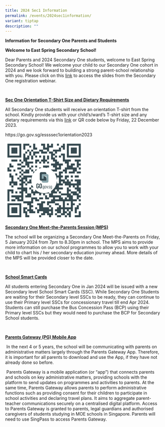 ```yaml
---
title: 2024 Sec1 Information
permalink: /events/2024sec1information/
variant: tiptap
description: ""
---
```

<p><strong>Information for Secondary One Parents and Students</strong></p><p><strong>Welcome to East Spring Secondary School!</strong></p><p>Dear Parents and 2024 Secondary One students, welcome to East Spring Secondary School! We welcome your child to our Secondary One cohort in 2024 and we look forward to building a strong parent-school relationship with you. Please click on this <u>link</u> to access the slides from the Secondary One registration webinar.</p><p>&nbsp;</p><p><strong><u>Sec One Orientation T-Shirt Size and Dietary Requirements</u></strong></p><p>All Secondary One students will receive an orientation T-shirt from the school. Kindly provide us with your child’s/ward’s T-shirt size and any dietary requirements via this <u>link</u> or QR code below by Friday, 22 December 2023.</p><p><a rel="noopener noreferrer nofollow" target="_blank">https://go.gov.sg/essssec1orientation2023</a></p><p></p><div class="isomer-image-wrapper"><img style="width: 50%;" height="auto" width="100%" alt="" src="/images/Events/2024 Sec1 Info (P_S)/2024_Sec1_Information.png"></div><p></p><p><strong><u>Secondary One Meet-the-Parents Session (MPS)</u></strong></p><p>The school will be organizing a Secondary One Meet-the-Parents on Friday, 5 January 2024 from 7pm to 8.30pm in school. The MPS aims to provide more information on our school programmes to allow you to work with your child to chart his / her secondary education journey ahead. More details of the MPS will be provided closer to the date.</p><p>&nbsp;</p><p><strong><u>School Smart Cards</u></strong></p><p>All students entering Secondary One in Jan 2024 will be issued with a new Secondary level School Smart Cards (SSC). While Secondary One Students are waiting for their Secondary level SSCs to be ready, they can continue to use their Primary level SSCs for concessionary travel till end Apr 2024. Students can still purchase the Bus Concession Pass (BCP) using their Primary level SSCs but they would need to purchase the BCP for Secondary School students.</p><p>&nbsp;</p><p><strong><u>Parents Gateway (PG) Mobile App</u></strong></p><p>&nbsp;In the next 4 or 5 years, the school will be communicating with parents on administrative matters largely through the Parents Gateway App. Therefore, it is important for all parents to download and use the App, if they have not already done so before.</p><p>&nbsp;Parents Gateway is a mobile application (or “app”) that connects parents and schools on key administrative matters, providing schools with the platform to send updates on programmes and activities to parents. At the same time, Parents Gateway allows parents to perform administrative functions such as providing consent for their children to participate in school activities and declaring travel plans. It aims to aggregate parent-teacher communications securely on a centralised digital platform. Access to Parents Gateway is granted to parents, legal guardians and authorised caregivers of students studying in MOE schools in Singapore. Parents will need to use SingPass to access Parents Gateway.</p><p>&nbsp;</p>